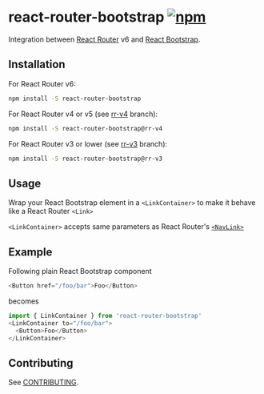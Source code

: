 # react-router-bootstrap [![npm][npm-badge]][npm]
Integration between [React Router] v6 and [React Bootstrap].

## Installation

For React Router v6:
```sh
npm install -S react-router-bootstrap
```

For React Router v4 or v5 (see [rr-v4] branch):
```sh
npm install -S react-router-bootstrap@rr-v4
```

For React Router v3 or lower (see [rr-v3] branch):
```sh
npm install -S react-router-bootstrap@rr-v3
```

## Usage

Wrap your React Bootstrap element in a `<LinkContainer>` to make it behave like a React Router `<Link>`

`<LinkContainer>` accepts same parameters as React Router's [`<NavLink>`]

## Example

Following plain React Bootstrap component
```js
<Button href="/foo/bar">Foo</Button>
```
becomes
```js
import { LinkContainer } from 'react-router-bootstrap'
<LinkContainer to="/foo/bar">
  <Button>Foo</Button>
</LinkContainer>
```

## Contributing

See [CONTRIBUTING](CONTRIBUTING.md).

[React Router]: https://github.com/remix-run/react-router
[React Bootstrap]: https://github.com/react-bootstrap/react-bootstrap

[npm-badge]: https://badge.fury.io/js/react-router-bootstrap.svg
[npm]: http://badge.fury.io/js/react-router-bootstrap

[rr-v3]: https://github.com/react-bootstrap/react-router-bootstrap/tree/rr-v3
[rr-v4]: https://github.com/react-bootstrap/react-router-bootstrap/tree/rr-v4
[`<NavLink>`]: https://github.com/ReactTraining/react-router/blob/master/packages/react-router/docs/api/NavLink.md
